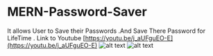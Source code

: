 # MERN-Password-Saver
It allows User to Save their Passwords .And Save There Password for LifeTime .
Link to Youtube [https://youtu.be/j_aUFguEO-E](https://youtu.be/j_aUFguEO-E)
![alt text](https://i.ibb.co/hX9R5tr/paswd.png)
![alt text](https://i.ibb.co/WxWYFPs/opo.png)


